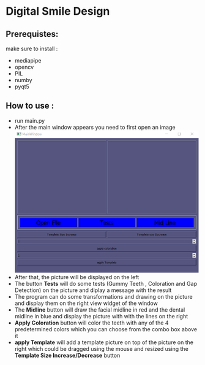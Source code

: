 # Digital Smile Design
## Prerequistes:
make sure to install :
- mediapipe
- opencv
- PIL
- numby
- pyqt5

## How to use :
- run main.py
- After the main window appears you need to first open an image ![MainWindow](info\main.png)
- After that, the picture will be displayed on the left
- The button **Tests** will do some tests (Gummy Teeth , Coloration and Gap Detection) on the picture and diplay a message with the result
- The program can do some transformations and drawing on the picture and display them on the right view widget of the window
- The **Midline** button will draw the facial midline in red and the dental midline in blue and display the picture with with the lines on the right
- **Apply Coloration** button will color the teeth with any of the 4 predetermined colors which you can choose from the combo box above it
- **apply Template** will add a template picture on top of the picture on the right which could be dragged using the mouse and resized using the **Template Size Increase/Decrease** button